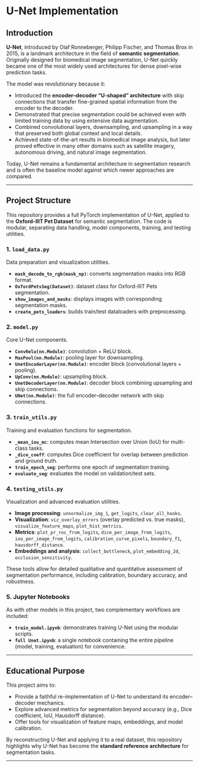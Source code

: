 # U-Net Implementation

## Introduction

**U-Net**, introduced by Olaf Ronneberger, Philipp Fischer, and Thomas Brox in 2015, is a landmark architecture in the field of **semantic segmentation**. Originally designed for biomedical image segmentation, U-Net quickly became one of the most widely used architectures for dense pixel-wise prediction tasks.  

The model was revolutionary because it:  
- Introduced the **encoder–decoder “U-shaped” architecture** with skip connections that transfer fine-grained spatial information from the encoder to the decoder.  
- Demonstrated that precise segmentation could be achieved even with limited training data by using extensive data augmentation.  
- Combined convolutional layers, downsampling, and upsampling in a way that preserved both global context and local details.  
- Achieved state-of-the-art results in biomedical image analysis, but later proved effective in many other domains such as satellite imagery, autonomous driving, and natural image segmentation.  

Today, U-Net remains a fundamental architecture in segmentation research and is often the baseline model against which newer approaches are compared.

---

## Project Structure

This repository provides a full PyTorch implementation of U-Net, applied to the **Oxford-IIIT Pet Dataset** for semantic segmentation. The code is modular, separating data handling, model components, training, and testing utilities.

### 1. `load_data.py`
Data preparation and visualization utilities.  
- **`mask_decode_to_rgb(mask_np)`**: converts segmentation masks into RGB format.  
- **`OxfordPetsSeg(Dataset)`**: dataset class for Oxford-IIIT Pets segmentation.  
- **`show_images_and_masks`**: displays images with corresponding segmentation masks.  
- **`create_pets_loaders`**: builds train/test dataloaders with preprocessing.

### 2. `model.py`
Core U-Net components.  
- **`ConvRelu(nn.Module)`**: convolution + ReLU block.  
- **`MaxPool(nn.Module)`**: pooling layer for downsampling.  
- **`UnetEncoderLayer(nn.Module)`**: encoder block (convolutional layers + pooling).  
- **`UpConv(nn.Module)`**: upsampling block.  
- **`UnetDecoderLayer(nn.Module)`**: decoder block combining upsampling and skip connections.  
- **`UNet(nn.Module)`**: the full encoder–decoder network with skip connections.

### 3. `train_utils.py`
Training and evaluation functions for segmentation.  
- **`_mean_iou_mc`**: computes mean Intersection over Union (IoU) for multi-class tasks.  
- **`_dice_coeff`**: computes Dice coefficient for overlap between prediction and ground truth.  
- **`train_epoch_seg`**: performs one epoch of segmentation training.  
- **`evaluate_seg`**: evaluates the model on validation/test sets.

### 4. `testing_utils.py`
Visualization and advanced evaluation utilities.  
- **Image processing**: `unnormalize_img_1`, `get_logits`, `clear_all_hooks`.  
- **Visualization**: `viz_overlay_errors` (overlay predicted vs. true masks), `visualize_feature_maps`, `plot_hist_metrics`.  
- **Metrics**: `plot_pr_roc_from_logits`, `dice_per_image_from_logits`, `iou_per_image_from_logits`, `calibration_curve_pixels`, `boundary_f1`, `hausdorff_distance`.  
- **Embeddings and analysis**: `collect_bottleneck`, `plot_embedding_2d`, `occlusion_sensitivity`.  

These tools allow for detailed qualitative and quantitative assessment of segmentation performance, including calibration, boundary accuracy, and robustness.

### 5. Jupyter Notebooks
As with other models in this project, two complementary workflows are included:  
- **`train_model.ipynb`**: demonstrates training U-Net using the modular scripts.  
- **`full Unet.ipynb`**: a single notebook containing the entire pipeline (model, training, evaluation) for convenience.

---

## Educational Purpose

This project aims to:  
- Provide a faithful re-implementation of U-Net to understand its encoder–decoder mechanics.  
- Explore advanced metrics for segmentation beyond accuracy (e.g., Dice coefficient, IoU, Hausdorff distance).  
- Offer tools for visualization of feature maps, embeddings, and model calibration.  

By reconstructing U-Net and applying it to a real dataset, this repository highlights why U-Net has become the **standard reference architecture** for segmentation tasks.

---
